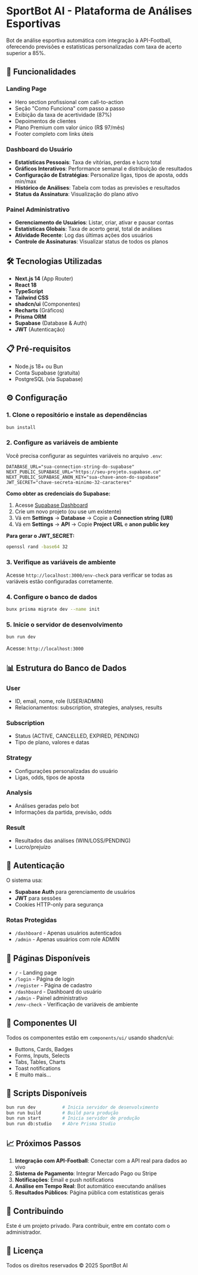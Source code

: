 # SportBot AI - Plataforma de Análises Esportivas

Bot de análise esportiva automática com integração à API-Football, oferecendo previsões e estatísticas personalizadas com taxa de acerto superior a 85%.

## 🚀 Funcionalidades

### Landing Page
- Hero section profissional com call-to-action
- Seção "Como Funciona" com passo a passo
- Exibição da taxa de acertividade (87%)
- Depoimentos de clientes
- Plano Premium com valor único (R$ 97/mês)
- Footer completo com links úteis

### Dashboard do Usuário
- **Estatísticas Pessoais**: Taxa de vitórias, perdas e lucro total
- **Gráficos Interativos**: Performance semanal e distribuição de resultados
- **Configuração de Estratégias**: Personalize ligas, tipos de aposta, odds min/max
- **Histórico de Análises**: Tabela com todas as previsões e resultados
- **Status da Assinatura**: Visualização do plano ativo

### Painel Administrativo
- **Gerenciamento de Usuários**: Listar, criar, ativar e pausar contas
- **Estatísticas Globais**: Taxa de acerto geral, total de análises
- **Atividade Recente**: Log das últimas ações dos usuários
- **Controle de Assinaturas**: Visualizar status de todos os planos

## 🛠️ Tecnologias Utilizadas

- **Next.js 14** (App Router)
- **React 18**
- **TypeScript**
- **Tailwind CSS**
- **shadcn/ui** (Componentes)
- **Recharts** (Gráficos)
- **Prisma ORM**
- **Supabase** (Database & Auth)
- **JWT** (Autenticação)

## 📋 Pré-requisitos

- Node.js 18+ ou Bun
- Conta Supabase (gratuita)
- PostgreSQL (via Supabase)

## ⚙️ Configuração

### 1. Clone o repositório e instale as dependências

```bash
bun install
```

### 2. Configure as variáveis de ambiente

Você precisa configurar as seguintes variáveis no arquivo `.env`:

```env
DATABASE_URL="sua-connection-string-do-supabase"
NEXT_PUBLIC_SUPABASE_URL="https://seu-projeto.supabase.co"
NEXT_PUBLIC_SUPABASE_ANON_KEY="sua-chave-anon-do-supabase"
JWT_SECRET="chave-secreta-minimo-32-caracteres"
```

**Como obter as credenciais do Supabase:**

1. Acesse [Supabase Dashboard](https://supabase.com/dashboard)
2. Crie um novo projeto (ou use um existente)
3. Vá em **Settings** → **Database** → Copie a **Connection string (URI)**
4. Vá em **Settings** → **API** → Copie **Project URL** e **anon public key**

**Para gerar o JWT_SECRET:**
```bash
openssl rand -base64 32
```

### 3. Verifique as variáveis de ambiente

Acesse `http://localhost:3000/env-check` para verificar se todas as variáveis estão configuradas corretamente.

### 4. Configure o banco de dados

```bash
bunx prisma migrate dev --name init
```

### 5. Inicie o servidor de desenvolvimento

```bash
bun run dev
```

Acesse: `http://localhost:3000`

## 📊 Estrutura do Banco de Dados

### User
- ID, email, nome, role (USER/ADMIN)
- Relacionamentos: subscription, strategies, analyses, results

### Subscription
- Status (ACTIVE, CANCELLED, EXPIRED, PENDING)
- Tipo de plano, valores e datas

### Strategy
- Configurações personalizadas do usuário
- Ligas, odds, tipos de aposta

### Analysis
- Análises geradas pelo bot
- Informações da partida, previsão, odds

### Result
- Resultados das análises (WIN/LOSS/PENDING)
- Lucro/prejuízo

## 🔐 Autenticação

O sistema usa:
- **Supabase Auth** para gerenciamento de usuários
- **JWT** para sessões
- Cookies HTTP-only para segurança

### Rotas Protegidas

- `/dashboard` - Apenas usuários autenticados
- `/admin` - Apenas usuários com role ADMIN

## 📱 Páginas Disponíveis

- `/` - Landing page
- `/login` - Página de login
- `/register` - Página de cadastro
- `/dashboard` - Dashboard do usuário
- `/admin` - Painel administrativo
- `/env-check` - Verificação de variáveis de ambiente

## 🎨 Componentes UI

Todos os componentes estão em `components/ui/` usando shadcn/ui:
- Buttons, Cards, Badges
- Forms, Inputs, Selects
- Tabs, Tables, Charts
- Toast notifications
- E muito mais...

## 🔧 Scripts Disponíveis

```bash
bun run dev          # Inicia servidor de desenvolvimento
bun run build        # Build para produção
bun run start        # Inicia servidor de produção
bun run db:studio    # Abre Prisma Studio
```

## 📈 Próximos Passos

1. **Integração com API-Football**: Conectar com a API real para dados ao vivo
2. **Sistema de Pagamento**: Integrar Mercado Pago ou Stripe
3. **Notificações**: Email e push notifications
4. **Análise em Tempo Real**: Bot automático executando análises
5. **Resultados Públicos**: Página pública com estatísticas gerais

## 🤝 Contribuindo

Este é um projeto privado. Para contribuir, entre em contato com o administrador.

## 📄 Licença

Todos os direitos reservados © 2025 SportBot AI
